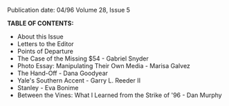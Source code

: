 Publication date: 04/96
Volume 28, Issue 5

**TABLE OF CONTENTS:**
- About this Issue
- Letters to the Editor
- Points of Departure
- The Case of the Missing $54 - Gabriel Snyder
- Photo Essay: Manipulating Their Own Media - Marisa Galvez
- The Hand-Off - Dana Goodyear
- Yale's Southern Accent - Garry L. Reeder II
- Stanley - Eva Bonime
- Between the Vines: What I Learned from the Strike of '96 - Dan Murphy

